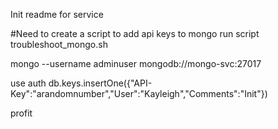Init readme for service

#Need to create a script to add api keys to mongo
run script troubleshoot_mongo.sh

mongo --username adminuser mongodb://mongo-svc:27017

use auth
db.keys.insertOne({"API-Key":"arandomnumber","User":"Kayleigh","Comments":"Init"})

profit
